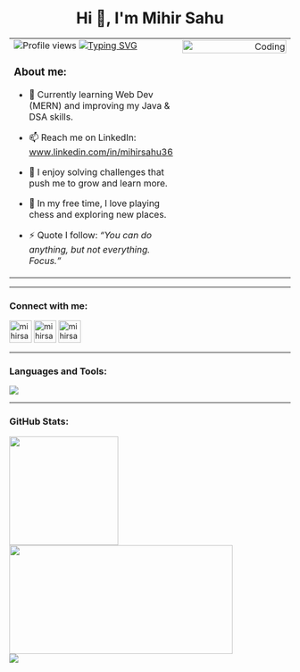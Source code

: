 <h1 align="center">Hi 👋, I'm Mihir Sahu</h1>

<table border="0" width="100%">
  <tr>
    <!-- Left Column -->
    <td width="60%" valign="top">

<img src="https://komarev.com/ghpvc/?username=mihirsahu36&label=Profile%20views&color=0e75b6&style=flat" alt="Profile views" />

<a href="https://git.io/typing-svg">
  <img src="https://readme-typing-svg.herokuapp.com?font=Fira+Code&pause=1000&color=0CF7C7&width=435&lines=Hello+World!!" alt="Typing SVG" />
</a>

<h3>About me:</h3>

- 🌱 Currently learning Web Dev (MERN) and improving my Java & DSA skills.  
- 📫 Reach me on LinkedIn: <a href="https://www.linkedin.com/in/mihirsahu36">www.linkedin.com/in/mihirsahu36</a>  
- 🧩 I enjoy solving challenges that push me to grow and learn more.  
- 🧘 In my free time, I love playing chess and exploring new places.  
- ⚡ Quote I follow: <i>“You can do anything, but not everything. Focus.”</i>  

    </td>

    <!-- Right Column -->
    <td width="40%" align="right" valign="top">
      <img src="https://i.pinimg.com/originals/8b/35/fe/8b35fef55fba1a201c9c7a11d3ec3d64.gif" alt="Coding" width="100%" />
    </td>
  </tr>
</table>


---

<h3 align="left">Connect with me:</h3>
<p align="left">
<a href="https://linkedin.com/in/mihirsahu36" target="blank"><img src="https://skillicons.dev/icons?i=linkedin" alt="mihirsahu36" width="40"/></a>
<a href="https://twitter.com/mihirsahu36" target="blank"><img src="https://skillicons.dev/icons?i=twitter" alt="mihirsahu36" width="40"/></a>
<a href="https://www.instagram.com/_mihir.sahu_/" target="blank"><img src="https://skillicons.dev/icons?i=instagram" alt="mihirsahu36" width="40"/></a>
</p>

---

<h3 align="left">Languages and Tools:</h3>
<p align="left">
<img src="https://skillicons.dev/icons?i=c,cpp,cs,java,py,js,matlab,html,css,bootstrap,tailwind,django,express,nodejs,mongodb,mysql,sqlite,git,github,postman,npm,anaconda,netlify,vercel,tensorflow," />
</p>

---

<h3 align="left">GitHub Stats:</h3>
<div align="left">
  <img src="https://github-readme-stats.vercel.app/api/top-langs/?username=mihirsahu36&layout=compact&theme=tokyonight" height="195px"/>
  <img src="https://github-readme-stats.vercel.app/api?username=mihirsahu36&show_icons=true&theme=tokyonight" width="400px" height="195px"/>
</div>
<div align="left">
  <img src="https://github-readme-streak-stats.herokuapp.com?user=mihirsahu36&theme=tokyonight" />
</div>

